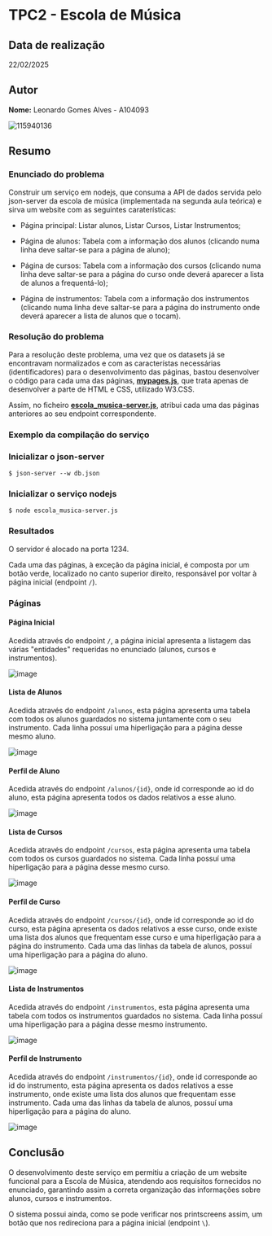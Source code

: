 # TPC2 - Escola de Música

## Data de realização
22/02/2025

## Autor
**Nome:** Leonardo Gomes Alves - A104093

![115940136](https://github.com/user-attachments/assets/68bdbc41-86fd-4a82-91ad-d08d2e9787ac)

## Resumo

### Enunciado do problema

Construir um serviço em nodejs, que consuma a API de dados servida pelo json-server da escola de música (implementada na segunda aula teórica) e sirva um website com as seguintes caraterísticas:

  - Página principal: Listar alunos, Listar Cursos, Listar Instrumentos;

  - Página de alunos: Tabela com a informação dos alunos (clicando numa linha deve saltar-se para a página de aluno);

  - Página de cursos: Tabela com a informação dos cursos (clicando numa linha deve saltar-se para a página do curso onde deverá aparecer a lista de alunos a frequentá-lo);

  - Página de instrumentos: Tabela com a informação dos instrumentos (clicando numa linha deve saltar-se para a página do instrumento onde deverá aparecer a lista de alunos que o tocam).

### Resolução do problema

Para a resolução deste problema, uma vez que os datasets já se encontravam normalizados e com as característas necessárias (identificadores) para o desenvolvimento das páginas, bastou desenvolver o código para cada uma das páginas, **<a href="https://github.com/LeonardoGomesAlves/EngWeb2025-A104093/blob/main/TPC2/mypages.js">mypages.js</a>**, que trata apenas de desenvolver a parte de HTML e CSS, utilizado W3.CSS.

Assim, no ficheiro **<a href="https://github.com/LeonardoGomesAlves/EngWeb2025-A104093/blob/main/TPC2/escola_musica-server.js">escola_musica-server.js</a>**, atribui cada uma das páginas anteriores ao seu endpoint correspondente.

### Exemplo da compilação do serviço

### Inicializar o json-server
```
$ json-server --w db.json
```

### Inicializar o serviço nodejs
```
$ node escola_musica-server.js
```

### Resultados
O servidor é alocado na porta 1234. 

Cada uma das páginas, à exceção da página inicial, é composta por um botão verde, localizado no canto superior direito, responsável por voltar à página inicial (endpoint `/`). 

### Páginas

#### Página Inicial
Acedida através do endpoint `/`, a página inicial apresenta a listagem das várias "entidades" requeridas no enunciado (alunos, cursos e instrumentos).

![image](https://github.com/user-attachments/assets/45ae2b16-6d0a-4640-9e9a-b5e5b976ba0a)

#### Lista de Alunos
Acedida através do endpoint `/alunos`, esta página apresenta uma tabela com todos os alunos guardados no sistema juntamente com o seu instrumento. 
Cada linha possuí uma hiperligação para a página desse mesmo aluno.

![image](https://github.com/user-attachments/assets/ed7b5d60-f119-4176-a964-44c4bf38d38c)

#### Perfil de Aluno
Acedida através do endpoint `/alunos/{id}`, onde id corresponde ao id do aluno, esta página apresenta todos os dados relativos a esse aluno.

![image](https://github.com/user-attachments/assets/212f0dd3-23f7-43bf-9edb-a4c45ab351d9)

#### Lista de Cursos
Acedida através do endpoint `/cursos`, esta página apresenta uma tabela com todos os cursos guardados no sistema. 
Cada linha possuí uma hiperligação para a página desse mesmo curso.

![image](https://github.com/user-attachments/assets/cfe72c59-850f-4760-93cc-c765fa7679f6)

#### Perfil de Curso
Acedida através do endpoint `/cursos/{id}`, onde id corresponde ao id do curso, esta página apresenta os dados relativos a esse curso, onde existe uma lista dos alunos que frequentam esse curso e uma hiperligação para a página do instrumento. 
Cada uma das linhas da tabela de alunos, possuí uma hiperligação para a página do aluno.

![image](https://github.com/user-attachments/assets/61b9f43e-18d8-4b04-b47e-85e92f2626a2)

#### Lista de Instrumentos
Acedida através do endpoint `/instrumentos`, esta página apresenta uma tabela com todos os instrumentos guardados no sistema. 
Cada linha possuí uma hiperligação para a página desse mesmo instrumento.

![image](https://github.com/user-attachments/assets/847a56c2-36a9-452c-8225-5b15396f6161)

#### Perfil de Instrumento
Acedida através do endpoint `/instrumentos/{id}`, onde id corresponde ao id do instrumento, esta página apresenta os dados relativos a esse instrumento, onde existe uma lista dos alunos que frequentam esse instrumento. 
Cada uma das linhas da tabela de alunos, possuí uma hiperligação para a página do aluno.

![image](https://github.com/user-attachments/assets/a8a019bf-d760-46ea-963a-a8fec2f967f4)


## Conclusão

O desenvolvimento deste serviço em permitiu a criação de um website funcional para a Escola de Música, atendendo aos requisitos fornecidos no enunciado, garantindo assim a correta organização das informações sobre alunos, cursos e instrumentos. 

O sistema possui ainda, como se pode verificar nos printscreens assim, um botão que nos redireciona para a página inicial (endpoint `\`). 

